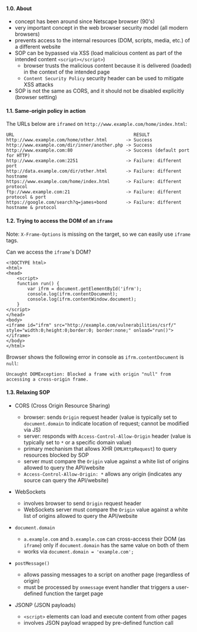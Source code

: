#### 1.0. About

- concept has been around since Netscape browser (90's)
- very important concept in the web browser security model (all modern browsers)
- prevents access to the internal resources (DOM, scripts, media, etc.) of a different website
- SOP can be bypassed via XSS (load malicious content as part of the intended content `<script></script>`)
  - browser trusts the malicious content because it is delivered (loaded) in the context of the intended page
  - `Content Security Policy` security header can be used to mitigate XSS attacks
- SOP is not the same as CORS, and it should not be disabled explicitly (browser setting)


#### 1.1. Same-origin policy in action

The URLs below are `iframed` on `http://www.example.com/home/index.html`:

```
URL                                             RESULT 
http://www.example.com/home/other.html       -> Success 
http://www.example.com/dir/inner/another.php -> Success 
http://www.example.com:80                    -> Success (default port for HTTP) 
http://www.example.com:2251                  -> Failure: different port 
http://data.example.com/dir/other.html       -> Failure: different hostname 
https://www.example.com/home/index.html      -> Failure: different protocol 
ftp://www.example.com:21                     -> Failure: different protocol & port 
https://google.com/search?q=james+bond       -> Failure: different hostname & protocol 
```


#### 1.2. Trying to access the DOM of an `iframe`

Note: `X-Frame-Options` is missing on the target, so we can easily use `iframe` tags.

Can we access the `iframe`'s DOM?
```
<!DOCTYPE html>
<html>
<head>
	<script>
	function run() {
		var ifrm = document.getElementById('ifrm');
		console.log(ifrm.contentDocument);
		console.log(ifrm.contentWindow.document);
	}
</script>
</head>
<body>
<iframe id="ifrm" src="http://example.com/vulnerabilities/csrf/" style="width:0;height:0;border:0; border:none;" onload="run()"></iframe>
</body>
</html>
```

Browser shows the following error in console as `ifrm.contentDocument` is `null`:
```
Uncaught DOMException: Blocked a frame with origin "null" from accessing a cross-origin frame.
```

#### 1.3. Relaxing SOP

- CORS (Cross Origin Resource Sharing)
  - browser: sends `Origin` request header (value is typically set to `document.domain` to indicate location of request; cannot be modified via JS)
  - server: responds with `Access-Control-Allow-Origin` header (value is typically set to `*` or a specific domain value)
  - primary mechanism that allows XHR (`XMLHttpRequest`) to query resources blocked by SOP
  - server must compare the `Origin` value against a white list of origins allowed to query the API/website
  - `Access-Control-Allow-Origin: *` allows any origin (indicates any source can query the API/website)

- WebSockets
  - involves browser to send `Origin` request header
  - WebSockets server must compare the `Origin` value against a white list of origins allowed to query the API/website

- `document.domain`
  - `a.example.com` and `b.example.com` can cross-access their DOM (as `iframe`) only if `document.domain` has the same value on both of them
  - works via `document.domain = 'example.com';`

- `postMessage()`
  - allows passing messages to a script on another page (regardless of origin)
  - must be processed by `onmessage` event handler that triggers a user-defined function the target page

- JSONP (JSON payloads)
  - `<script>` elements can load and execute content from other pages
  - involves JSON payload wrapped by pre-defined function call
